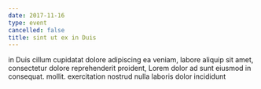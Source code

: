 ```yaml
---
date: 2017-11-16
type: event
cancelled: false
title: sint ut ex in Duis
---
```

in Duis cillum cupidatat dolore adipiscing ea veniam, labore aliquip sit amet, consectetur dolore reprehenderit proident, Lorem dolor ad sunt eiusmod in consequat. mollit. exercitation nostrud nulla laboris dolor incididunt